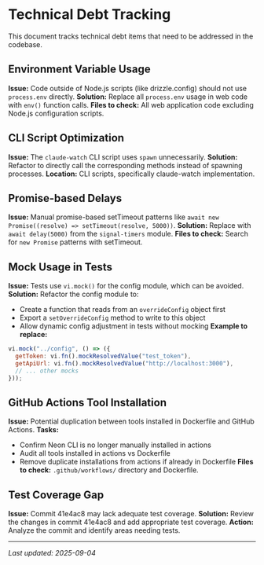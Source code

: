 # Technical Debt Tracking

This document tracks technical debt items that need to be addressed in the codebase.

## Environment Variable Usage
**Issue:** Code outside of Node.js scripts (like drizzle.config) should not use `process.env` directly.
**Solution:** Replace all `process.env` usage in web code with `env()` function calls.
**Files to check:** All web application code excluding Node.js configuration scripts.

## CLI Script Optimization  
**Issue:** The `claude-watch` CLI script uses `spawn` unnecessarily.
**Solution:** Refactor to directly call the corresponding methods instead of spawning processes.
**Location:** CLI scripts, specifically claude-watch implementation.

## Promise-based Delays
**Issue:** Manual promise-based setTimeout patterns like `await new Promise((resolve) => setTimeout(resolve, 5000))`.
**Solution:** Replace with `await delay(5000)` from the `signal-timers` module.
**Files to check:** Search for `new Promise` patterns with setTimeout.

## Mock Usage in Tests
**Issue:** Tests use `vi.mock()` for the config module, which can be avoided.
**Solution:** Refactor the config module to:
  - Create a function that reads from an `overrideConfig` object first
  - Export a `setOverrideConfig` method to write to this object
  - Allow dynamic config adjustment in tests without mocking
**Example to replace:**
```javascript
vi.mock("../config", () => ({
  getToken: vi.fn().mockResolvedValue("test_token"),
  getApiUrl: vi.fn().mockResolvedValue("http://localhost:3000"),
  // ... other mocks
}));
```

## GitHub Actions Tool Installation
**Issue:** Potential duplication between tools installed in Dockerfile and GitHub Actions.
**Tasks:**
  - Confirm Neon CLI is no longer manually installed in actions
  - Audit all tools installed in actions vs Dockerfile
  - Remove duplicate installations from actions if already in Dockerfile
**Files to check:** `.github/workflows/` directory and Dockerfile.

## Test Coverage Gap
**Issue:** Commit 41e4ac8 may lack adequate test coverage.
**Solution:** Review the changes in commit 41e4ac8 and add appropriate test coverage.
**Action:** Analyze the commit and identify areas needing tests.

---

*Last updated: 2025-09-04*
